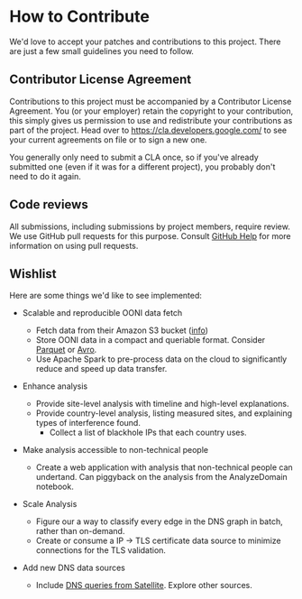 # How to Contribute

We'd love to accept your patches and contributions to this project. There are
just a few small guidelines you need to follow.

## Contributor License Agreement

Contributions to this project must be accompanied by a Contributor License
Agreement. You (or your employer) retain the copyright to your contribution,
this simply gives us permission to use and redistribute your contributions as
part of the project. Head over to <https://cla.developers.google.com/> to see
your current agreements on file or to sign a new one.

You generally only need to submit a CLA once, so if you've already submitted one
(even if it was for a different project), you probably don't need to do it
again.

## Code reviews

All submissions, including submissions by project members, require review. We
use GitHub pull requests for this purpose. Consult
[GitHub Help](https://help.github.com/articles/about-pull-requests/) for more
information on using pull requests.

## Wishlist

Here are some things we'd like to see implemented:

* Scalable and reproducible OONI data fetch
  * Fetch data from their Amazon S3 bucket ([info](https://ooni.torproject.org/post/mining-ooni-data/))
  * Store OONI data in a compact and queriable format. Consider [Parquet](https://pypi.python.org/pypi/parquet) or [Avro](https://github.com/tebeka/fastavro).
  * Use Apache Spark to pre-process data on the cloud to significantly reduce and speed up data transfer.

* Enhance analysis
  * Provide site-level analysis with timeline and high-level explanations.
  * Provide country-level analysis, listing measured sites, and explaining types of interference found.
    * Collect a list of blackhole IPs that each country uses.

* Make analysis accessible to non-technical people
  * Create a web application with analysis that non-technical people can undertand. Can piggyback on the analysis from the AnalyzeDomain notebook.

* Scale Analysis
  * Figure our a way to classify every edge in the DNS graph in batch, rather than on-demand.
  * Create or consume a IP -> TLS certificate data source to minimize connections for the TLS validation.

* Add new DNS data sources
  * Include [DNS queries from Satellite](https://scans.io/study/washington-dns). Explore other sources.
